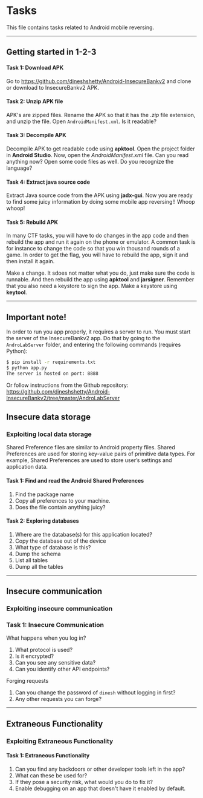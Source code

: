 # Tasks
This file contains tasks related to Android mobile reversing.

---

## Getting started in 1-2-3

#### Task 1: Download APK
Go to https://github.com/dineshshetty/Android-InsecureBankv2 
and clone or download to InsecureBankv2 APK.

#### Task 2: Unzip APK file
APK's are zipped files. Rename the APK so that it has the
_.zip_ file extension, and unzip the file. Open 
`AndroidManifest.xml`. Is it readable?

#### Task 3: Decompile APK
Decompile APK to get readable code using **apktool**. Open the 
project folder in **Android Studio**. Now, open the
_AndroidManifest.xml_ file. Can you read anything now? Open 
some code files as well. Do you recognize the language?

#### Task 4: Extract java source code
Extract Java source code from the APK using **jadx-gui**.
Now you are ready to find some juicy information by doing
some mobile app reversing!! Whoop whoop!

#### Task 5: Rebuild APK
In many CTF tasks, you will have to do changes in the app code
and then rebuild the app and run it again on the phone or 
emulator. A common task is for instance to change the code so
that you win thousand rounds of a game. In order to get the flag,
you will have to rebuild the app, sign it and then install it 
again.

Make a change. It sdoes not matter what you do, just make sure
the code is runnable. And then rebuild the app using **apktool**
and **jarsigner**. Remember that you also need a keystore to sign
the app. Make a keystore using **keytool**.

---

## Important note!
In order to run you app properly, it requires a server to run.
You must start the server of the InsecureBankv2 app. Do that by
going to the `AndroLabServer` folder, and entering the following 
commands (requires Python):

```sh
$ pip install -r requirements.txt
$ python app.py
The server is hosted on port: 8888
```

Or follow instructions from the Github repository:
https://github.com/dineshshetty/Android-InsecureBankv2/tree/master/AndroLabServer

## Insecure data storage

### Exploiting local data storage
Shared Preference files are similar to Android property files.
Shared Preferences are used for storing key-value pairs of 
primitive data types. For example, Shared Preferences are used 
to store user’s settings and application data.

#### Task 1: Find and read the Android Shared Preferences
1. Find the package name 
2. Copy all preferences to your machine.
3. Does the file contain anything juicy?

#### Task 2: Exploring databases
1. Where are the database(s) for this application located?
2. Copy the database out of the device
3. What type of database is this?
4. Dump the schema
5. List all tables
6. Dump all the tables

---

## Insecure communication

### Exploiting insecure communication

### Task 1: Insecure Communication
What happens when you log in?
1. What protocol is used?
2. Is it encrypted?
3. Can you see any sensitive data?
4. Can you identify other API endpoints?

Forging requests
1. Can you change the password of `dinesh` without logging in first?
2. Any other requests you can forge?

---

## Extraneous Functionality

### Exploiting Extraneous Functionality

#### Task 1: Extraneous Functionality
1. Can you find any backdoors or other developer tools left in the app?
2. What can these be used for?
3. If they pose a security risk, what would you do to fix it?
4. Enable debugging on an app that doesn't have it enabled by default.
